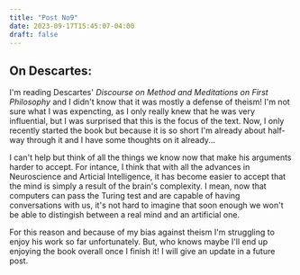 ```yaml
---
title: "Post No9"
date: 2023-09-17T15:45:07-04:00
draft: false
---
```

## On Descartes:

I'm reading Descartes' *Discourse on Method and Meditations on First Philosophy* and I didn't know that it was mostly a defense of theism! I'm not sure what I was expencting, as I only really knew that he was very influential, but I was surprised that this is the focus of the text. Now, I only recently started the book but because it is so short I'm already about half-way through it and I have some thoughts on it already...

I can't help but think of all the things we know now that make his arguments harder to accept. For intance, I think that with all the advances in Neuroscience and Articial Intelligence, it has become easier to accept that the mind is simply a result of the brain's complexity. I mean, now that computers can pass the Turing test and are capable of having conversations with us, it's not hard to imagine that soon enough we won't be able to distingish between a real mind and an artificial one. 

For this reason and because of my bias against theism I'm struggling to enjoy his work so far unfortunately. But, who knows maybe I'll end up enjoying the book overall once I finish it! I will give an update in a future post.



